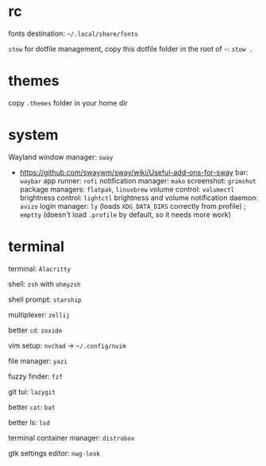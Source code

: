 # rc

fonts destination: `~/.local/share/fonts`

`stow` for dotfile management, copy this dotfile folder in the root of `~`: `stow .`

# themes
copy `.themes` folder in your home dir

# system
Wayland
window manager: `sway`
* https://github.com/swaywm/sway/wiki/Useful-add-ons-for-sway
bar: `waybar`
app runner: `rofi`
notification manager: `mako`
screenshot: `grimshot`
package managers: `flatpak`, `linuxbrew`
volume control: `volumectl`
brightness control: `lightctl`
brightness and volume notification daemon: `avizo`
login manager: `ly` (loads `XDG_DATA_DIRS` correctly from profile) ; `emptty` (doesn't load `.profile` by default, so it needs more work)

# terminal
terminal: `Alacritty`

shell: `zsh` with `ohmyzsh`

shell prompt: `starship`

multiplexer: `zellij`

better `cd`: `zoxide`

vim setup: `nvchad` -> `~/.config/nvim`

file manager: `yazi`

fuzzy finder: `fzf`

git tui: `lazygit`

better `cat`: `bat`

better ls: `lsd`

terminal container manager: `distrobox`

gtk settings editor: `nwg-look`
